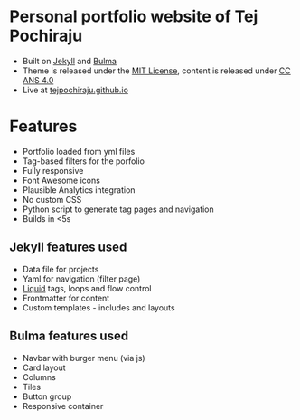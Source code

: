 # Personal portfolio website of Tej Pochiraju

- Built on [Jekyll](http://jekyllrb.com) and [Bulma](http://bulma.io)
- Theme is released under the [MIT License](http://opensource.org/licenses/mit-license.php), content is released under [CC ANS 4.0](http://creativecommons.org/licenses/by-nc-sa/4.0/)
- Live at [tejpochiraju.github.io](http://tejpochiraju.github.io)

# Features

- Portfolio loaded from yml files
- Tag-based filters for the porfolio
- Fully responsive
- Font Awesome icons
- Plausible Analytics integration
- No custom CSS
- Python script to generate tag pages and navigation
- Builds in <5s

## Jekyll features used

- Data file for projects
- Yaml for navigation (filter page)
- [Liquid](https://help.shopify.com/themes/liquid) tags, loops and flow control
- Frontmatter for content
- Custom templates - includes and layouts

## Bulma features used

- Navbar with burger menu (via js)
- Card layout
- Columns
- Tiles
- Button group
- Responsive container
